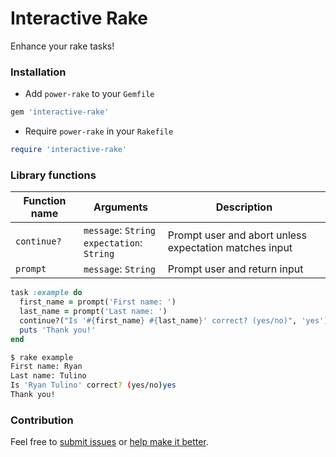# Interactive Rake

Enhance your rake tasks!


### Installation 

- Add `power-rake` to your `Gemfile`

```ruby
gem 'interactive-rake'
```

- Require `power-rake` in your `Rakefile`

```ruby
require 'interactive-rake'
```

### Library functions

Function name | Arguments | Description
--------------|-----------|-------------
`continue?` | `message`: `String` <br> `expectation`: `String`| Prompt user and abort unless expectation matches input
`prompt` | `message`: `String` | Prompt user and return input


```ruby
task :example do
  first_name = prompt('First name: ')
  last_name = prompt('Last name: ')
  continue?("Is '#{first_name} #{last_name}' correct? (yes/no)", 'yes')
  puts 'Thank you!'
end
```

```bash
$ rake example
First name: Ryan
Last name: Tulino
Is 'Ryan Tulino' correct? (yes/no)yes
Thank you!
```

### Contribution

Feel free to [submit issues](https://github.com/ryaan-anthony/power-rake/issues) or [help make it better](https://github.com/ryaan-anthony/power-rake/pulls). 
